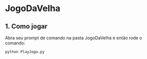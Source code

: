 # JogoDaVelha


## 1. Como jogar

Abra seu prompt de comando na pasta JogoDaVelha e então rode o comando:

    python PlayJogo.py
 
